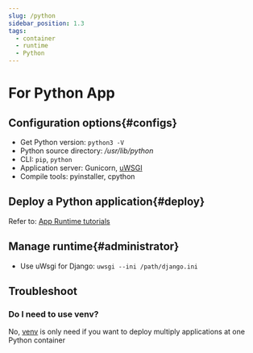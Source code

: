 ```yaml
---
slug: /python
sidebar_position: 1.3
tags:
  - container
  - runtime
  - Python
---
```


# For Python App

## Configuration options{#configs}

- Get Python version: `python3 -V`
- Python source directory: */usr/lib/python*  
- CLI: `pip`, `python`
- Application server: Gunicorn, [uWSGI](https://uwsgi-docs.readthedocs.io/)
- Compile tools: pyinstaller, cpython

## Deploy a Python application{#deploy}

Refer to: [App Runtime tutorials](./runtime)

## Manage runtime{#administrator}

- Use uWsgi for Django: `uwsgi --ini /path/django.ini`

## Troubleshoot

### Do I need to use venv?

No, [venv](https://docs.python.org/zh-cn/3/tutorial/venv.html) is only need if you want to deploy multiply applications at one Python container
